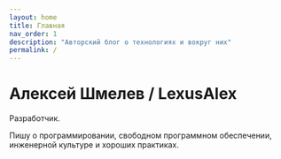 ```yaml
---
layout: home
title: Главная
nav_order: 1
description: "Авторский блог о технологиях и вокруг них"
permalink: /
---
```


# Алексей Шмелев / LexusAlex

Разработчик. 

Пишу о программировании, свободном программном обеспечении, инженерной культуре и хороших практиках.